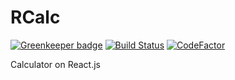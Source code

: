 # RCalc

[![Greenkeeper badge](https://badges.greenkeeper.io/58162774/RCalc.svg)](https://greenkeeper.io/)
[![Build Status](https://travis-ci.org/58162774/RCalc.svg?branch=master)](https://travis-ci.org/58162774/RCalc)
[![CodeFactor](https://www.codefactor.io/repository/github/58162774/rcalc/badge)](https://www.codefactor.io/repository/github/58162774/rcalc)

Calculator on React.js
